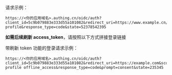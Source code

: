 <ApiMethodSpec method="get" host="https://<你的应用域名>.authing.cn" path="/oidc/auth" summary="拼接一个链接并让终端用户在浏览器中访问，发起 OIDC 授权登录请求。" description="发起授权需要拼接一个用来授权的 URL，并让终端用户在浏览器中访问，具体参数如下：">

<template slot="queryParams">

<ApiMethodParam name="client_id" type="string" required description="应用 ID" />

<ApiMethodParam name="redirect_uri" type="string" required>

回调链接，用户在 OP 认证成功后，OP 会将授权码以 URL query 的形式发送到这个地址。这个值**必须**出现在控制台配置的**回调地址**中，否则 OP 不允许向该地址回调。

</ApiMethodParam>

<ApiMethodParam name="scope" type="string" required>

需要请求的权限，必须包含 **openid**。如果需要**获取手机号**和 **email** 需要包含 phone email；如果需要 refresh_token 需要包含 offline_access。多个 scope 请用**空格分隔**。**id_token** 解码后的内容中会包含这些 scope 对应的用户信息相关的字段。

</ApiMethodParam>

<ApiMethodParam name="response_type" type="string" required description="返回类型，填写 code。含义为登录成功后 OP 要返回授权码 code。" />

<ApiMethodParam name="state" type="string" required description="一个随机字符串，用于防范 CSRF 攻击，如果 response 中的 state 值和发送请求之前设置的 state 值不同，说明受到攻击。" />

<ApiMethodParam name="prompt" type="string">

可以为 none，login，consent 或 select_account，指定 OP 与 End-User 的交互方式，**如需 refresh_token**，**必须为 consent**。

</ApiMethodParam>

</template>

</ApiMethodSpec>

请求示例：

```
https://<你的应用域名>.authing.cn/oidc/auth?client_id=5c9b079883e333d55a101082&redirect_uri=https://www.example.cn/example&scope=openid profile&response_type=code&state=52378542395
```

**如需后续刷新 access_token**，请按照以下方式拼接登录链接

带刷新 token 功能的登录请求示例：

```
https://<你的应用域名>.authing.cn/oidc/auth?client_id=5c9b079883e333d55a101082&redirect_uri=https://example.com&scope=openid profile offline_access&response_type=code&prompt=consent&state=235345
```
